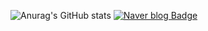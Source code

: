 
![Anurag's GitHub stats](https://github-readme-stats.vercel.app/api?username=doyoon530&show_icons=true&theme=radical)
[![Naver blog Badge](https://img.shields.io/badge/-Naver%20blog-brightgreen?style=flat-square&logo=Naver&logoColor=white&link=https://blog.naver.com/kimdu001)](https://blog.naver.com/kimdu001)
